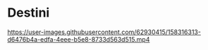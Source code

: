 # Destini




https://user-images.githubusercontent.com/62930415/158316313-d6476b4a-edfa-4eee-b5e8-8733d563d515.mp4

